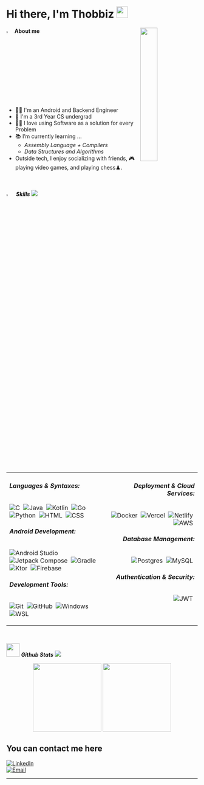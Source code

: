 <h1><b>Hi there, I'm Thobbiz</b> <img src="https://media.giphy.com/media/hvRJCLFzcasrR4ia7z/giphy.gif" width="30"></h1>  

<img src = "https://i.pinimg.com/originals/3f/7e/4e/3f7e4eff7c96e9fe4b8b4b1ff3f7bdb5.gif" width = 3.5%> **About me**
<img align="right" src="https://github.com/7oSkaaa/7oSkaaa/blob/main/Images/Right_Side.gif?raw=true" width=30%>

<br><br>
- 👨‍💻 I'm an Android and Backend Engineer
- :school: I'm a 3rd Year CS undergrad
- ✍🏻 I love using Software as a solution for every Problem
- 📚 I’m currently learning ...
  - *Assembly Language + Compilers*
  - *Data Structures and Algorithms*
- Outside tech, I enjoy socializing with friends, 🎮 playing video games, and playing chess♟️.
<br>

<img src="https://media2.giphy.com/media/QssGEmpkyEOhBCb7e1/giphy.gif?cid=ecf05e47a0n3gi1bfqntqmob8g9aid1oyj2wr3ds3mg700bl&rid=giphy.gif" width = 3.5%>&nbsp; ***Skills***
<img src="https://user-images.githubusercontent.com/73097560/115834477-dbab4500-a447-11eb-908a-139a6edaec5c.gif">
<br>
<p align="center" style="width:100%;">
  <table style="width:100%; border:none; border-collapse:collapse;">
    <tr>
      <td style="width:50%; vertical-align:top; text-align:left; border:none;">
        <h6><b>Languages & Syntaxes:</b></h6>
        <p>
          <img src="https://skillicons.dev/icons?i=c" alt="C" />&nbsp;
          <img src="https://skillicons.dev/icons?i=java" alt="Java" />&nbsp;
          <img src="https://skillicons.dev/icons?i=kotlin" alt="Kotlin" />&nbsp;
          <img src="https://skillicons.dev/icons?i=go" alt="Go" />&nbsp;
          <img src="https://skillicons.dev/icons?i=python" alt="Python" />&nbsp;
          <img src="https://skillicons.dev/icons?i=html" alt="HTML" />&nbsp;
          <img src="https://skillicons.dev/icons?i=css" alt="CSS" />&nbsp;
        </p>
        <h6><b>Android Development:</b></h6>
        <p>
          <img src="https://skillicons.dev/icons?i=androidstudio" alt="Android Studio" />&nbsp;
          <img src="https://skills.syvixor.com/api/icons?perline=15&i=jetpackcompose" alt="Jetpack Compose" />&nbsp;
          <img src="https://skillicons.dev/icons?i=gradle" alt="Gradle" />&nbsp;
          <img src="https://skillicons.dev/icons?i=ktor" alt="Ktor" />&nbsp;
          <img src="https://skillicons.dev/icons?i=firebase" alt="Firebase" />&nbsp;
        </p>
        <h6><b>Development Tools:</b></h6>
        <p>
          <img src="https://skillicons.dev/icons?i=git" alt="Git" />&nbsp;
          <img src="https://skillicons.dev/icons?i=github" alt="GitHub" />&nbsp;
          <img src="https://skillicons.dev/icons?i=windows" alt="Windows" />&nbsp;
          <img src="https://skillicons.dev/icons?i=wsl" alt="WSL" />&nbsp;
        </p>
      </td>
      <td style="width:50%; vertical-align:top; text-align:right; border:none;">
        <h6><b>Deployment & Cloud Services:</b></h6>
        <p>
          <img src="https://skillicons.dev/icons?i=docker" alt="Docker" />&nbsp;
          <img src="https://skillicons.dev/icons?i=vercel" alt="Vercel" />&nbsp;
          <img src="https://skillicons.dev/icons?i=netlify" alt="Netlify" />&nbsp;
          <img src="https://skillicons.dev/icons?i=aws" alt="AWS" />&nbsp;
        </p>
        <h6><b>Database Management:</b></h6>
        <p>
          <img src="https://skillicons.dev/icons?i=postgres" alt="Postgres" />&nbsp;
          <img src="https://skillicons.dev/icons?i=mysql" alt="MySQL" />&nbsp;
        </p>
        <h6><b>Authentication & Security:</b></h6>
        <p>
          <img src="https://skills.syvixor.com/api/icons?perline=15&i=jwt" alt="JWT" />&nbsp;
        </p>
      </td>
    </tr>
  </table>
</p>
<br>


<img src="https://media.giphy.com/media/iY8CRBdQXODJSCERIr/giphy.gif" width="35">&nbsp;***Github Stats***
<img src="https://user-images.githubusercontent.com/73097560/115834477-dbab4500-a447-11eb-908a-139a6edaec5c.gif">
<p align="center">
  <img src="https://github-readme-stats.vercel.app/api?username=thobbiz&theme=tokyonight&show_icons=true&hide_border=true&count_private=true" height="180em" />
  <img src="https://github-readme-stats.vercel.app/api/top-langs/?username=thobbiz&theme=tokyonight&layout=compact&hide_border=true" height="180em" />
</p>


## You can contact me here  

[![LinkedIn](https://img.shields.io/badge/LinkedIn-0077B5?style=for-the-badge&logo=linkedin&logoColor=white)](https://www.linkedin.com/in/oluwantojumi-odelola-6020a1203/)  
[![Email](https://img.shields.io/badge/Email-D14836?style=for-the-badge&logo=gmail&logoColor=white)](mailto:odelolatojumi@gmail.com)


---
